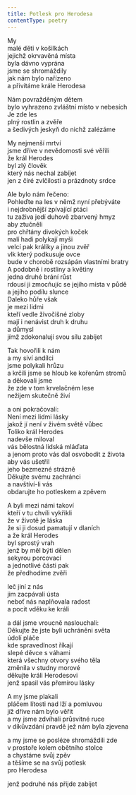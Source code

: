 ```yaml
---
title: Potlesk pro Herodesa
contentType: poetry
---
```


<section>

My  
malé děti v košilkách  
jejichž okrvavěná místa  
byla dávno vyprána  
jsme se shromáždily  
jak nám bylo nařízeno  
a přivítáme krále Herodesa

Nám povražděným dětem  
bylo vyhrazeno zvláštní místo v nebesích  
Je zde les  
plný rostlin a zvěře  
a šedivých jeskyň do nichž zalézáme

My nejmenší mrtví  
jsme dříve v nevědomosti své věřili  
že král Herodes  
byl zlý člověk  
který nás nechal zabíjet  
jen z čiré zvlčilosti a prázdnoty srdce

Ale bylo nám řečeno:  
Pohleďte na les v němž nyní přebýváte  
i nejdrobnější zpívající ptáci  
tu zaživa jedí duhově zbarvený hmyz  
aby ztučněli  
pro chřtány divokých koček  
malí hadi polykají myši  
velcí pak králíky a jinou zvěř  
vlk který podkusuje ovce  
bude v chorobě rozsápán vlastními bratry  
A podobně i rostliny a květiny  
jedna druhé brání růst  
rdousí ji zmocňujíc se jejího místa v půdě  
a jejího podílu slunce  
Daleko hůře však  
je mezi lidmi  
kteří vedle živočišné zloby  
mají i nenávist druh k druhu  
a důmysl  
jímž zdokonalují svou sílu zabíjet

Tak hovořili k nám  
a my siví andílci  
jsme polykali hrůzu  
a krčili jsme se hloub ke kořenům stromů  
a děkovali jsme  
že zde v tom krvelačném lese  
nežijem skutečně živí

a oni pokračovali:  
Není mezi lidmi lásky  
jakož jí není v živém světě vůbec  
Toliko král Herodes  
nadevše miloval  
vás bělostná lidská mláďata  
a jenom proto vás dal osvobodit z života  
aby vás ušetřil  
jeho bezmezné strázně  
Děkujte svému zachránci  
a navštíví-li vás  
obdarujte ho potleskem a zpěvem

A byli mezi námi takoví  
kteří v tu chvíli vykřikli  
že v životě je láska  
že si ji dosud pamatují v dlaních  
a že král Herodes  
byl sprostý vrah  
jenž by měl býti dělen  
sekyrou porcovací  
a jednotlivé části pak  
že předhodíme zvěři

leč jiní z nás  
jim zacpávali ústa  
neboť nás naplňovala radost  
a pocit vděku ke králi

a dál jsme vroucně naslouchali:  
Děkujte že jste byli uchráněni světa  
údolí pláče  
kde spravedlnost říkají  
slepé děvce s váhami  
která všechny otvory svého těla  
změnila v studny morové  
děkujte králi Herodesovi  
jenž spasil vás přemírou lásky

A my jsme plakali  
pláčem lítosti nad lží a pomluvou  
jíž dříve nám bylo věřit  
a my jsme zdvíhali průsvitné ruce  
v díkůvzdání pravdě jež nám byla zjevena

a my jsme se posléze shromáždili zde  
v prostoře kolem obětního stolce  
a chystáme svůj zpěv  
a těšíme se na svůj potlesk  
pro Herodesa

jenž podruhé nás přijde zabíjet

</section>
